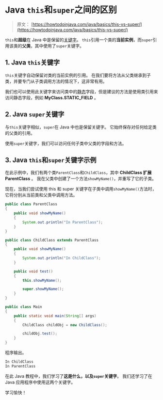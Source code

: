 # Java `this`和`super`之间的区别

> 原文： [https://howtodoinjava.com/java/basics/this-vs-super/](https://howtodoinjava.com/java/basics/this-vs-super/)

`this`和**超级**在 Java 中是保留的[关键字](https://howtodoinjava.com/java-keywords/)。 `this`引用一个类的**当前实例**，而`super`引用该类的**父类**，其中使用了`super`关键字。

## 1\. Java `this`关键字

`this`关键字自动保留对类的当前实例的引用。 在我们要将方法从父类继承到子类，并要专门从子类调用方法的情况下，这非常有用。

我们也可以使用此关键字来访问类中的[静态](https://howtodoinjava.com/java/basics/java-static-keyword/)字段，但是建议的方法是使用类引用来访问静态字段，例如 **MyClass.STATIC_FIELD** 。

## 2\. Java `super`关键字

与`this`关键字相似，`super`在 Java 中也是保留关键字。 它始终保存对任何给定类的父类的引用。

使用`super`关键字，我们可以访问任何子类中父类的字段和方法。

## 3\. Java `this`和`super`关键字示例

在此示例中，我们有两个类`ParentClass`和`ChildClass`，其中 **ChildClass 扩展 ParentClass** 。 我在父类中创建了一个方法`showMyName()`，并重写了它的子类。

现在，当我们尝试使用 this 和 super 关键字在子类中调用`showMyName()`方法时，它将分别从当前类和父类中调用方法。

```java
public class ParentClass 
{	
	public void showMyName() 
	{
		System.out.println("In ParentClass");
	}
}

```

```java
public class ChildClass extends ParentClass 
{
	public void showMyName() 
	{
		System.out.println("In ChildClass");
	}

	public void test() 
	{
		this.showMyName();

		super.showMyName();
	}
}

```

```java
public class Main 
{
	public static void main(String[] args) 
	{
		ChildClass childObj = new ChildClass();

		childObj.test();
	}
}

```

程序输出。

```java
In ChildClass
In ParentClass

```

在此 Java 教程中，我们学习了**这是什么，以及`super`关键字**。 我们还学习了在 Java 应用程序中使用这两个关键字。

学习愉快！